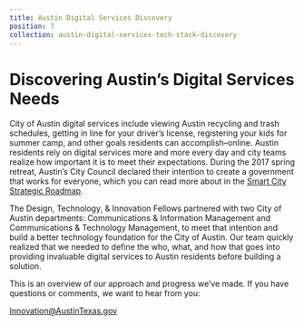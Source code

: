 ```yaml
---
title: Austin Digital Services Discovery
position: 7
collection: austin-digital-services-tech-stack-discovery
---
```


# Discovering Austin’s Digital Services Needs

City of Austin digital services include viewing Austin recycling and trash schedules, getting in line for your driver’s license, registering your kids for summer camp, and other goals residents can accomplish–online. Austin residents rely on digital services more and more every day and city teams realize how important it is to meet their expectations. During the 2017 spring retreat, Austin’s City Council declared their intention to create a government that works for everyone, which you can read more about in the [Smart City Strategic Roadmap](http://projects.austintexas.io/smart-city-strategic-roadmap/).

The Design, Technology, & Innovation Fellows partnered with two City of Austin departments: Communications & Information Management and Communications & Technology Management, to meet that intention and build a better technology foundation for the City of Austin. Our team quickly realized that we needed to define the who, what, and how that goes into providing invaluable digital services to Austin residents before building a solution.
 
This is an overview of our approach and progress we’ve made. If you have questions or comments, we want to hear from you:
 
Innovation@AustinTexas.gov
